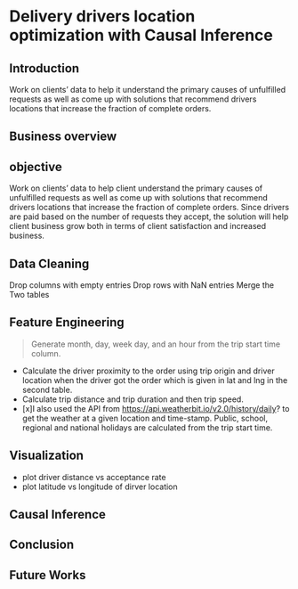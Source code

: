 # Delivery drivers location optimization with Causal Inference
## Introduction
Work  on clients’ data to help it understand the primary causes of unfulfilled requests as well as come up with solutions that recommend drivers locations that increase the fraction of complete orders. 

## Business overview


## objective

Work  on clients’ data to help client understand the primary causes of unfulfilled requests as well as come up with solutions that recommend drivers locations that increase the fraction of complete orders. Since drivers are paid based on the number of requests they accept, the solution will help client business grow both in terms of client satisfaction and increased business. 

## Data Cleaning
 Drop columns with empty entries
 Drop rows with NaN entries
 Merge the Two tables
## Feature Engineering
 > Generate month, day, week day, and an hour from the trip start time column.
 - Calculate the driver proximity to the order using trip origin and driver location when the driver got the order which is given in lat and lng in the second table.
 - Calculate trip distance and trip duration and then trip speed.
-  [x]I also used the API from https://api.weatherbit.io/v2.0/history/daily? to get the weather at a given location and time-stamp.
 Public, school, regional and national holidays are calculated from the trip start time.
## Visualization
 * plot driver distance vs acceptance rate
 * plot latitude vs longitude of dirver location
## Causal Inference
## Conclusion
## Future Works

